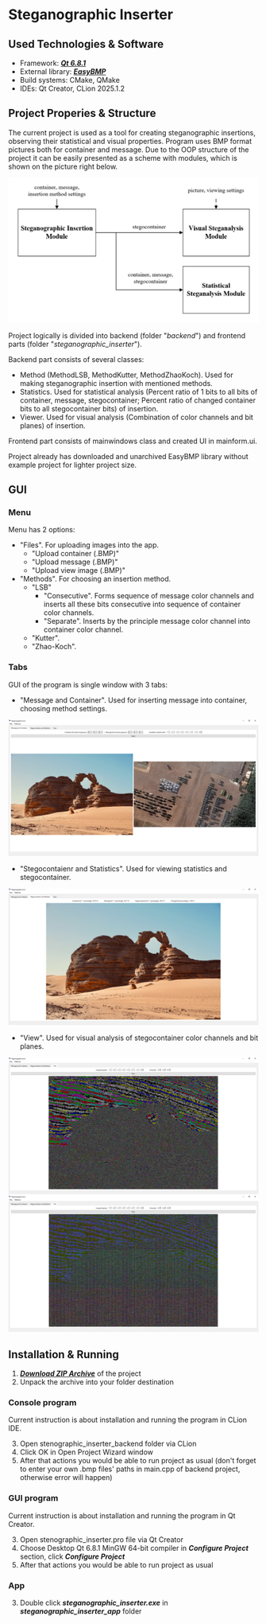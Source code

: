 # Steganographic Inserter


## Used Technologies & Software
- Framework: [***Qt 6.8.1***](https://www.qt.io/ "Visit Qt framework webpage")
- External library: [***EasyBMP***](https://easybmp.sourceforge.net/ "Visit library webpage")
- Build systems: CMake, QMake
- IDEs: Qt Creator, CLion 2025.1.2


## Project Properies & Structure
The current project is used as a tool for creating steganographic insertions, observing their statistical and visual properties.
Program uses BMP format pictures both for container and message.
Due to the OOP structure of the project it can be easily presented as a scheme with modules, which is shown on the picture right below.

![](photos-for-github/scheme.png)

Project logically is divided into backend (folder "_backend_") and frontend parts (folder "_steganographic_inserter_").

Backend part consists of several classes:
- Method (MethodLSB, MethodKutter, MethodZhaoKoch). Used for making steganographic insertion with mentioned methods.
- Statistics. Used for statistical analysis (Percent ratio of 1 bits to all bits of container, message, stegocontainer; Percent ratio of changed container bits to all stegocontainer bits) of insertion.
- Viewer. Used for visual analysis (Combination of color channels and bit planes) of insertion.

Frontend part consists of mainwindows class and created UI in mainform.ui.

Project already has downloaded and unarchived EasyBMP library without example project for lighter project size.

## GUI

### Menu

Menu has 2 options:
- "Files". For uploading images into the app.
  - "Upload container (.BMP)"
  - "Upload message (.BMP)"
  - "Upload view image (.BMP)"
- "Methods". For choosing an insertion method.
  - "LSB"
    - "Consecutive". Forms sequence of message color channels and inserts all these bits consecutive into sequence of container color channels.
    - "Separate". Inserts by the principle message color channel into container color channel.
  - "Kutter".
  - "Zhao-Koch".

### Tabs

GUI of the program is single window with 3 tabs:
- "Message and Container". Used for inserting message into container, choosing method settings.

![](photos-for-github/first-tab.png)
- "Stegocontaienr and Statistics". Used for viewing statistics and stegocontainer.

![](photos-for-github/second-tab.png)
- "View". Used for visual analysis of stegocontainer color channels and bit planes.

![](photos-for-github/third-tab-0.png)
![](photos-for-github/third-tab-1.png)


## Installation & Running

1. [***Download ZIP Archive***](https://github.com/kuksarnlav/steganographic_inserter/archive/refs/heads/main.zip "Download stenographic inserter") of the project
2. Unpack the archive into your folder destination

### Console program

Current instruction is about installation and running the program in CLion IDE.

3. Open stenographic_inserter_backend folder via CLion
4. Click OK in Open Project Wizard window
5. After that actions you would be able to run project as usual (don't forget to enter your own .bmp files' paths in main.cpp of backend project, otherwise error will happen)

### GUI program

Current instruction is about installation and running the program in Qt Creator.

3. Open stenographic_inserter.pro file via Qt Creator
4. Choose Desktop Qt 6.8.1 MinGW 64-bit compiler in ***Configure Project*** section, click ***Configure Project***
5. After that actions you would be able to run project as usual

### App

3. Double click ***steganographic_inserter.exe*** in ***steganographic_inserter_app*** folder
